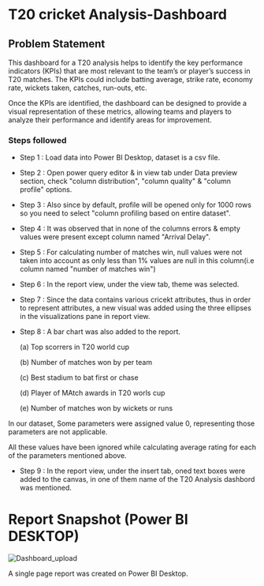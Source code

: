 
# T20 cricket Analysis-Dashboard


## Problem Statement

This dashboard for a T20 analysis helps to identify the key performance indicators (KPIs) that are most relevant to the team’s or player’s success in T20 matches. The KPIs could include batting average, strike rate, economy rate, wickets taken, catches, run-outs, etc. 

Once the KPIs are identified, the dashboard can be designed to provide a visual representation of these metrics, allowing teams and players to analyze their performance and identify areas for improvement.


### Steps followed 

- Step 1 : Load data into Power BI Desktop, dataset is a csv file.
- Step 2 : Open power query editor & in view tab under Data preview section, check "column distribution", "column quality" & "column profile" options.
- Step 3 : Also since by default, profile will be opened only for 1000 rows so you need to select "column profiling based on entire dataset".
- Step 4 : It was observed that in none of the columns errors & empty values were present except column named "Arrival Delay".
- Step 5 : For calculating number of matches win, null values were not taken into account as only less than 1% values are null in this column(i.e column named "number of matches win") 
- Step 6 : In the report view, under the view tab, theme was selected.
- Step 7 : Since the data contains various cricekt attributes, thus in order to represent attributes, a new visual was added using the three ellipses in the visualizations pane in report view. 
- Step 8 : A bar chart was also added to the report.

  (a) Top scorrers in T20 world cup

  (b) Number of matches won by per team
  
  (c) Best stadium to bat first or chase
  
  (d) Player of MAtch awards in T20 worls cup
  
  (e) Number of matches won by wickets or runs

  
In our dataset, Some parameters were assigned value 0, representing those parameters are not applicable.

All these values have been ignored while calculating average rating for each of the parameters mentioned above.

- Step 9 : In the report view, under the insert tab, oned text boxes were added to the canvas, in one of them name of the T20 Analysis dashbord was mentioned.

 
 # Report Snapshot (Power BI DESKTOP)

 
![Dashboard_upload](https://github.com/UmraFathima/Dashboard-using-powerbi/assets/154687173/e35b1fd6-c058-4f1b-961c-bdd000c1bdd3)


A single page report was created on Power BI Desktop.
